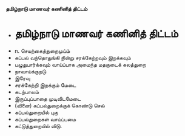 **தமிழ்நாடு மாணவர் கணினித் திட்டம்**
- # தமிழ்நாடு மாணவர் கணினித் திட்டம்
- n. செயற்கைத்துறைமுப்ம்
- கப்பல் வந்தொதுங்கி நின்று சரக்கேற்றவும் இறக்கவும்
- பழுதுபார்க்கவும் வாய்ப்பாக அமைந்த மதகுடைக் கலத்துறை
- நாவாய்க்குறடு
- இரேவு
- சரக்கேற்றி இறக்கும் மேடை
- கடற்பாலம்
- இருப்புப்பாதை முடிவிடமேடை
- (வினை) கப்பல்துறைக்குக் கொண்டு செல்
- கப்பல்துறையில் புகு
- கப்பல்துறைகள் வாய்ப்பமை
- கட்டுத்துறையில் விடு.

